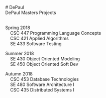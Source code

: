 <p># DePaul
  <br />DePaul Masters Projects</p>
  <p>
  <br />Spring 2018
  <br />&nbsp;&nbsp;&nbsp;&nbsp;CSC 447 Programming Language Concepts
  <br />&nbsp;&nbsp;&nbsp;&nbsp;CSC 421 Applied Algorithms
  <br />&nbsp;&nbsp;&nbsp;&nbsp;SE 433 Software Testing</p>
<p>Summer 2018
  <br />&nbsp;&nbsp;&nbsp;&nbsp;SE 430 Object Oriented Modeling
  <br />&nbsp;&nbsp;&nbsp;&nbsp;SE 450 Object Oriented Soft Dev</p>
<p>Autumn 2018
  <br />&nbsp;&nbsp;&nbsp;&nbsp;CSC 453 Database Technologies
  <br />&nbsp;&nbsp;&nbsp;&nbsp;SE 480 Software Architecture I
  <br />&nbsp;&nbsp;&nbsp;&nbsp;CSC 435 Distributed Systems I
</p>
